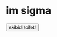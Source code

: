 <!DOCTYPE html>
<html>
<body>

<h1>im sigma</h1>

<button type="button" onclick="alert('skibidi dop dop dop yes yes!')">skibidi toilet!</button>
 
</body>
</html>
